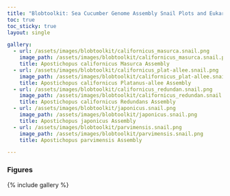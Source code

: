 ```yaml
---
title: "Blobtoolkit: Sea Cucumber Genome Assembly Snail Plots and Eukaryota Busco"
toc: true
toc_sticky: true
layout: single

gallery:
  - url: /assets/images/blobtoolkit/californicus_masurca.snail.png
    image_path: /assets/images/blobtoolkit/californicus_masurca.snail.png
    title: Apostichopus californicus Masurca Assembly
  - url: /assets/images/blobtoolkit/californicus_plat-allee.snail.png
    image_path: /assets/images/blobtoolkit/californicus_plat-allee.snail.png
    title: Apostichopus californicus Platanus-allee Assembly
  - url: /assets/images/blobtoolkit/californicus_redundan.snail.png
    image_path: /assets/images/blobtoolkit/californicus_redundan.snail.png
    title: Apostichopus californicus Redundans Assembly
  - url: /assets/images/blobtoolkit/japonicus.snail.png
    image_path: /assets/images/blobtoolkit/japonicus.snail.png
    title: Apostichopus japonicus Assembly
  - url: /assets/images/blobtoolkit/parvimensis.snail.png
    image_path: /assets/images/blobtoolkit/parvimensis.snail.png
    title: Apostichopus parvimensis Assembly

---
```


### Figures

{% include gallery %}
